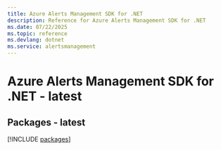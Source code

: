 ```yaml
---
title: Azure Alerts Management SDK for .NET
description: Reference for Azure Alerts Management SDK for .NET
ms.date: 07/22/2025
ms.topic: reference
ms.devlang: dotnet
ms.service: alertsmanagement
---
```

# Azure Alerts Management SDK for .NET - latest
## Packages - latest
[!INCLUDE [packages](alerts-management-index.md)]